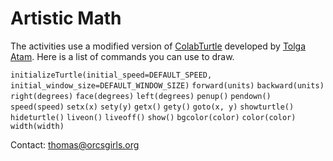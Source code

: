 # Artistic Math

The activities use a modified version of [ColabTurtle](https://github.com/tolgaatam/ColabTurtle) developed by [Tolga Atam](https://github.com/tolgaatam). Here is a list of commands you can use to draw.


`initializeTurtle(initial_speed=DEFAULT_SPEED, initial_window_size=DEFAULT_WINDOW_SIZE)`
`forward(units)`
`backward(units)`
`right(degrees)`
`face(degrees)`
`left(degrees)`
`penup()`
`pendown()`
`speed(speed)`
`setx(x)`
`sety(y)`
`getx()`
`gety()`
`goto(x, y)`
`showturtle()`
`hideturtle()`
`liveon()`
`liveoff()`
`show()`
`bgcolor(color)`
`color(color)`
`width(width)`

Contact: [thomas@orcsgirls.org](mailto:thomas@orcsgirls.org)
